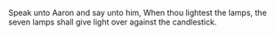 Speak unto Aaron and say unto him, When thou lightest the lamps, the seven lamps shall give light over against the candlestick.
